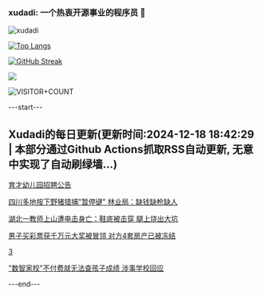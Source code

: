 ### xudadi: 一个热衷开源事业的程序员 👋

![xudadi](https://github-readme-stats-git-masterorgs-github-readme-stats-team.vercel.app/api?username=xudadi)

[![Top Langs](https://github-readme-stats.vercel.app/api/top-langs/?username=xudadi)](https://github.com/anuraghazra/github-readme-stats)

[![GitHub Streak](https://streak-stats.demolab.com?user=xudadi&locale=zh_Hans)](https://git.io/streak-stats)

![](https://raw.githubusercontent.com/xudadi/xudadi/main/assets/github-contribution-grid-snake.svg)

![VISITOR+COUNT](https://komarev.com/ghpvc/?username=xudadi&label=VISITOR+COUNT)


---start---

## Xudadi的每日更新(更新时间:2024-12-18 18:42:29 | 本部分通过Github Actions抓取RSS自动更新, 无意中实现了自动刷绿墙...)

[育才幼儿园招聘公告](https://www.gongkaoleida.com/article/2234835)

[四川多地按下野猪猎捕"暂停键" 林业局：缺钱缺枪缺人](https://m.163.com/news/article/JJKEN3O00514D3UH.html)

[湖北一教师上山遭电击身亡：鞋底被击穿 腿上烧出大坑](https://m.163.com/news/article/JJM9L3B60512D3VJ.html)

[男子买彩票获千万元大奖被冒领 对方4套房产已被冻结](https://m.163.com/news/article/JJMIREQ8053469LG.html)

[3](https://m.163.com/touch/news/sub/domestic)

["数智家校"不付费就无法查孩子成绩 涉事学校回应](https://m.163.com/news/article/JJL1AUKR0534A4SC.html)

---end---
